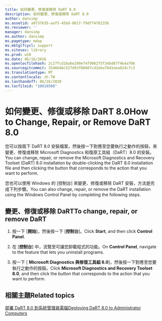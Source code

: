 ```yaml
---
title: 如何變更、修復或移除 DaRT 8.0
description: 如何變更、修復或移除 DaRT 8.0
author: dansimp
ms.assetid: a9737635-aaf5-45bd-861f-f9dff4f02336
ms.reviewer: ''
manager: dansimp
ms.author: dansimp
ms.pagetype: mdop
ms.mktglfcycl: support
ms.sitesec: library
ms.prod: w10
ms.date: 06/16/2016
ms.openlocfilehash: 2c27fcd16a6e290ef4f9982f5f34bd67f4b4a706
ms.sourcegitcommit: 354664bc527d93f80687cd2eba70d1eea024c7c3
ms.translationtype: MT
ms.contentlocale: zh-TW
ms.lasthandoff: 06/26/2020
ms.locfileid: "10810508"
---
```

# <span data-ttu-id="421e5-103">如何變更、修復或移除 DaRT 8.0</span><span class="sxs-lookup"><span data-stu-id="421e5-103">How to Change, Repair, or Remove DaRT 8.0</span></span>


<span data-ttu-id="421e5-104">您可以按兩下 DaRT 8.0 安裝檔案，然後按一下對應至您要執行之動作的按鈕，來變更、修復或移除 Microsoft Diagnostics 和復原工具組（DaRT）8.0 的安裝。</span><span class="sxs-lookup"><span data-stu-id="421e5-104">You can change, repair, or remove the Microsoft Diagnostics and Recovery Toolset (DaRT) 8.0 installation by double-clicking the DaRT 8.0 installation file and then clicking the button that corresponds to the action that you want to perform.</span></span>

<span data-ttu-id="421e5-105">您也可以使用 Windows 的 [控制台] 來變更、修復或移除 DaRT 安裝，方法是完成下列步驟。</span><span class="sxs-lookup"><span data-stu-id="421e5-105">You can also change, repair, or remove the DaRT installation using the Windows Control Panel by completing the following steps.</span></span>

## <span data-ttu-id="421e5-106">變更、修復或移除 DaRT</span><span class="sxs-lookup"><span data-stu-id="421e5-106">To change, repair, or remove DaRT</span></span>


1.  <span data-ttu-id="421e5-107">按一下 [**開始**]，然後按一下 [**控制台**]。</span><span class="sxs-lookup"><span data-stu-id="421e5-107">Click **Start**, and then click **Control Panel**.</span></span>

2.  <span data-ttu-id="421e5-108">在 [**控制台**] 中，流覽至可讓您卸載程式的功能。</span><span class="sxs-lookup"><span data-stu-id="421e5-108">On **Control Panel**, navigate to the feature that lets you uninstall programs.</span></span>

3.  <span data-ttu-id="421e5-109">按一下 [ **Microsoft Diagnostics 與修復工具組 8.0**]，然後按一下對應至您要執行之動作的按鈕。</span><span class="sxs-lookup"><span data-stu-id="421e5-109">Click **Microsoft Diagnostics and Recovery Toolset 8.0**, and then click the button that corresponds to the action that you want to perform.</span></span>

## <span data-ttu-id="421e5-110">相關主題</span><span class="sxs-lookup"><span data-stu-id="421e5-110">Related topics</span></span>


[<span data-ttu-id="421e5-111">部署 DaRT 8.0 到系統管理員電腦</span><span class="sxs-lookup"><span data-stu-id="421e5-111">Deploying DaRT 8.0 to Administrator Computers</span></span>](deploying-dart-80-to-administrator-computers-dart-8.md)

 

 





